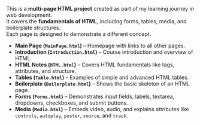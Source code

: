 This is a **multi-page HTML project** created as part of my learning journey in web development.  
It covers the **fundamentals of HTML**, including forms, tables, media, and boilerplate structures.  
Each page is designed to demonstrate a different concept.

- **Main Page (`MainPage.html`)** – Homepage with links to all other pages.  
- **Introduction (`Introduction.html`)** – Course introduction and overview of HTML.  
- **HTML Notes (`HTML.html`)** – Covers HTML fundamentals like tags, attributes, and structure.  
- **Tables (`Table.html`)** – Examples of simple and advanced HTML tables.  
- **Boilerplate (`Boilerplate.html`)** – Shows the basic skeleton of an HTML page.  
- **Forms (`Forms.html`)** – Demonstrates input fields, labels, textarea, dropdowns, checkboxes, and submit buttons.  
- **Media (`Media.html`)** – Embeds video, audio, and explains attributes like `controls`, `autoplay`, `poster`, `source`, and `track`.
